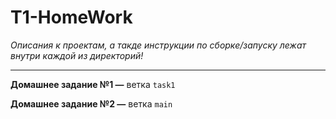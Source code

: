 # T1-HomeWork

*Описания к проектам, а такде инструкции по сборке/запуску лежат внутри каждой из директорий!*

---

**Домашнее задание №1 —** ветка `task1`

**Домашнее задание №2 —** ветка `main`
